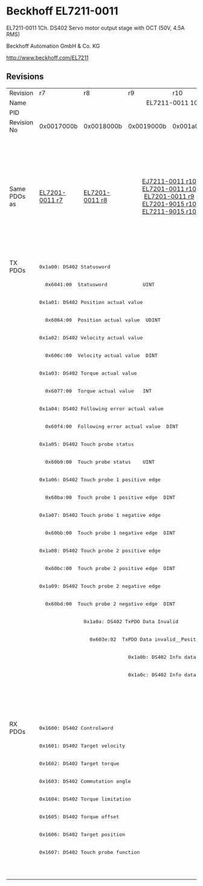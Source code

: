 # Beckhoff EL7211-0011

EL7211-0011 1Ch. DS402 Servo motor output stage with OCT (50V, 4.5A RMS)

Beckhoff Automation GmbH & Co. KG

http://www.beckhoff.com/EL7211

## Revisions
<table>
<tr >
<td>Revision</td>
<td><div class="foo">r7</div></td>
<td><div class="foo">r8</div></td>
<td><div class="foo">r9</div></td>
<td><div class="foo">r10</div></td>
<td><div class="foo">r11</div></td>
<td><div class="foo">r12</div></td>
<td><div class="foo">r13</div></td>
<td><div class="foo">r14</div></td>
<td><div class="foo">r15</div></td>
<td><div class="foo">r16</div></td>
</tr>
<tr >
<td>Name</td>
<td colspan=10 align="center"><div class="foo">EL7211-0011 1Ch. DS402 Servo motor output stage with OCT (50V, 4.5A RMS)</div></td>
</tr>
<tr >
<td>PID</td>
<td colspan=10 align="center"><div class="foo">0x1c2b3052</div></td>
</tr>
<tr >
<td>Revision No</td>
<td><div class="foo">0x0017000b</div></td>
<td><div class="foo">0x0018000b</div></td>
<td><div class="foo">0x0019000b</div></td>
<td><div class="foo">0x001a000b</div></td>
<td><div class="foo">0x001b000b</div></td>
<td><div class="foo">0x001c000b</div></td>
<td><div class="foo">0x001d000b</div></td>
<td><div class="foo">0x001e000b</div></td>
<td><div class="foo">0x001f000b</div></td>
<td><div class="foo">0x0020000b</div></td>
</tr>
<tr >
<td>Same PDOs as</td>
<td><div class="foo"><a href="EL7201-0011">EL7201-0011 r7</a></div></td>
<td><div class="foo"><a href="EL7201-0011">EL7201-0011 r8</a></div></td>
<td colspan=2 align="center"><div class="foo"><a href="EJ7211-0011">EJ7211-0011 r10</a><br/><a href="EL7201-0011">EL7201-0011 r10</a><br/><a href="EL7201-0011">EL7201-0011 r9</a><br/><a href="EL7201-9015">EL7201-9015 r10</a><br/><a href="EL7211-9015">EL7211-9015 r10</a></div></td>
<td colspan=3 align="center"><div class="foo"><a href="EJ7211-0011">EJ7211-0011 r11</a><br/><a href="EJ7211-0011">EJ7211-0011 r12</a><br/><a href="EJ7211-0011">EJ7211-0011 r13</a><br/><a href="EJ7211-9415">EJ7211-9415 r13</a><br/><a href="EL7201-0011">EL7201-0011 r11</a><br/><a href="EL7201-0011">EL7201-0011 r12</a><br/><a href="EL7201-0011">EL7201-0011 r13</a><br/><a href="EL7201-9015">EL7201-9015 r11</a><br/><a href="EL7201-9015">EL7201-9015 r12</a><br/><a href="EL7201-9015">EL7201-9015 r13</a><br/><a href="EL7211-9015">EL7211-9015 r11</a><br/><a href="EL7211-9015">EL7211-9015 r12</a><br/><a href="EL7211-9015">EL7211-9015 r13</a><br/><a href="EL7221-9015">EL7221-9015 r12</a><br/><a href="EL7221-9015">EL7221-9015 r13</a><br/><a href="EP7211-0035">EP7211-0035 r13</a></div></td>
<td colspan=2 align="center"><div class="foo"><a href="EJ7211-0011">EJ7211-0011 r14</a><br/><a href="EJ7211-0011">EJ7211-0011 r15</a><br/><a href="EJ7211-9415">EJ7211-9415 r14</a><br/><a href="EJ7211-9415">EJ7211-9415 r15</a><br/><a href="EL7201-0011">EL7201-0011 r14</a><br/><a href="EL7201-0011">EL7201-0011 r15</a><br/><a href="EL7201-9015">EL7201-9015 r14</a><br/><a href="EL7201-9015">EL7201-9015 r15</a><br/><a href="EL7211-9015">EL7211-9015 r14</a><br/><a href="EL7211-9015">EL7211-9015 r15</a><br/><a href="EL7221-9015">EL7221-9015 r14</a><br/><a href="EL7221-9015">EL7221-9015 r15</a><br/><a href="EP7211-0035">EP7211-0035 r14</a><br/><a href="EP7211-0035">EP7211-0035 r15</a></div></td>
<td><div class="foo"><a href="EJ7211-0011">EJ7211-0011 r16</a><br/><a href="EJ7211-9415">EJ7211-9415 r16</a><br/><a href="EL7201-0011">EL7201-0011 r16</a><br/><a href="EL7201-9015">EL7201-9015 r16</a><br/><a href="EL7211-9015">EL7211-9015 r16</a><br/><a href="EL7221-9015">EL7221-9015 r16</a><br/><a href="EP7211-0035">EP7211-0035 r16</a></div></td>
</tr>
<tr class="txpdo pdosection">
<td rowspan=26 valign=top>TX PDOs</td>
<td colspan=10 align="left"><pre>0x1a00: DS402 Statusword</pre></td>
<td></td>
</tr>
<tr class="txpdo">
<td colspan=10 align="left"><pre>  0x6041:00  Statusword            UINT</pre></td>
</tr>
<tr class="txpdo pdosection">
<td colspan=10 align="left"><pre>0x1a01: DS402 Position actual value</pre></td>
</tr>
<tr class="txpdo">
<td colspan=10 align="left"><pre>  0x6064:00  Position actual value  UDINT</pre></td>
</tr>
<tr class="txpdo pdosection">
<td colspan=10 align="left"><pre>0x1a02: DS402 Velocity actual value</pre></td>
</tr>
<tr class="txpdo">
<td colspan=10 align="left"><pre>  0x606c:00  Velocity actual value  DINT</pre></td>
</tr>
<tr class="txpdo pdosection">
<td colspan=10 align="left"><pre>0x1a03: DS402 Torque actual value</pre></td>
</tr>
<tr class="txpdo">
<td colspan=10 align="left"><pre>  0x6077:00  Torque actual value   INT</pre></td>
</tr>
<tr class="txpdo pdosection">
<td colspan=10 align="left"><pre>0x1a04: DS402 Following error actual value</pre></td>
</tr>
<tr class="txpdo">
<td colspan=10 align="left"><pre>  0x60f4:00  Following error actual value  DINT</pre></td>
</tr>
<tr class="txpdo pdosection">
<td colspan=10 align="left"><pre>0x1a05: DS402 Touch probe status</pre></td>
</tr>
<tr class="txpdo">
<td colspan=10 align="left"><pre>  0x60b9:00  Touch probe status    UINT</pre></td>
</tr>
<tr class="txpdo pdosection">
<td colspan=10 align="left"><pre>0x1a06: DS402 Touch probe 1 positive edge</pre></td>
</tr>
<tr class="txpdo">
<td colspan=10 align="left"><pre>  0x60ba:00  Touch probe 1 positive edge  DINT</pre></td>
</tr>
<tr class="txpdo pdosection">
<td colspan=10 align="left"><pre>0x1a07: DS402 Touch probe 1 negative edge</pre></td>
</tr>
<tr class="txpdo">
<td colspan=10 align="left"><pre>  0x60bb:00  Touch probe 1 negative edge  DINT</pre></td>
</tr>
<tr class="txpdo pdosection">
<td colspan=10 align="left"><pre>0x1a08: DS402 Touch probe 2 positive edge</pre></td>
</tr>
<tr class="txpdo">
<td colspan=10 align="left"><pre>  0x60bc:00  Touch probe 2 positive edge  DINT</pre></td>
</tr>
<tr class="txpdo pdosection">
<td colspan=10 align="left"><pre>0x1a09: DS402 Touch probe 2 negative edge</pre></td>
</tr>
<tr class="txpdo">
<td colspan=10 align="left"><pre>  0x60bd:00  Touch probe 2 negative edge  DINT</pre></td>
</tr>
<tr class="txpdo pdosection">
<td></td>
<td colspan=9 align="left"><pre>0x1a0a: DS402 TxPDO Data Invalid</pre></td>
</tr>
<tr class="txpdo">
<td></td>
<td colspan=9 align="left"><pre>  0x603e:02  TxPDO Data invalid__Position actual value  BOOL</pre></td>
</tr>
<tr class="txpdo pdosection">
<td colspan=2 align="left"></td>
<td colspan=8 align="left"><pre>0x1a0b: DS402 Info data 1</pre></td>
</tr>
<tr class="txpdo pdosection">
<td colspan=2 align="left"></td>
<td colspan=8 align="left"><pre>0x1a0c: DS402 Info data 2</pre></td>
</tr>
<tr class="txpdo pdosection">
<td colspan=7 align="left"></td>
<td colspan=3 align="left"><pre>0x1a0e: DS402 Modes of operation display</pre></td>
</tr>
<tr class="txpdo">
<td colspan=7 align="left"></td>
<td colspan=3 align="left"><pre>  0x6061:00  Modes of operation display  USINT</pre></td>
</tr>
<tr class="rxpdo pdosection">
<td rowspan=9 valign=top>RX PDOs</td>
<td colspan=10 align="left"><pre>0x1600: DS402 Controlword</pre></td>
<td></td>
</tr>
<tr class="rxpdo pdosection">
<td colspan=10 align="left"><pre>0x1601: DS402 Target velocity</pre></td>
</tr>
<tr class="rxpdo pdosection">
<td colspan=10 align="left"><pre>0x1602: DS402 Target torque</pre></td>
</tr>
<tr class="rxpdo pdosection">
<td colspan=10 align="left"><pre>0x1603: DS402 Commutation angle</pre></td>
</tr>
<tr class="rxpdo pdosection">
<td colspan=10 align="left"><pre>0x1604: DS402 Torque limitation</pre></td>
</tr>
<tr class="rxpdo pdosection">
<td colspan=10 align="left"><pre>0x1605: DS402 Torque offset</pre></td>
</tr>
<tr class="rxpdo pdosection">
<td colspan=10 align="left"><pre>0x1606: DS402 Target position</pre></td>
</tr>
<tr class="rxpdo pdosection">
<td colspan=10 align="left"><pre>0x1607: DS402 Touch probe function</pre></td>
</tr>
<tr class="rxpdo pdosection">
<td colspan=7 align="left"></td>
<td colspan=3 align="left"><pre>0x1608: DS402 Modes of operation</pre></td>
</tr>
</table>
